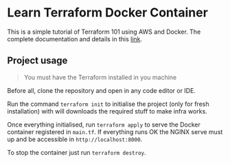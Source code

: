 # Learn Terraform Docker Container

This is a simple tutorial of Terraform 101 using AWS and Docker. The complete documentation and details in this [link](https://developer.hashicorp.com/terraform/tutorials/aws-get-started).

## Project usage

> You must have the Terraform installed in you machine

Before all, clone the repository and open in any code editor or IDE.

Run the command `terraform init` to initialise the project (only for fresh installation) with will downloads the required stuff to make infra works.

Once everything initialised, run `terraform apply` to serve the Docker container registered in `main.tf`. If everything runs OK the NGINX serve must up and be accessible in `http://localhost:8000`.

To stop the container just run `terraform destroy`.
